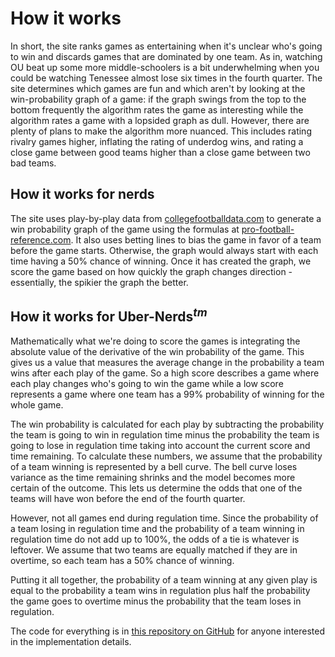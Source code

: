 # How it works

In short, the site ranks games as entertaining when it's unclear who's going to
win and discards games that are dominated by one team. As in,  watching OU beat
up some more middle-schoolers is a bit underwhelming when you could be watching
Tenessee almost lose six times in the fourth quarter. The site determines which
games are fun and which aren't by looking at the win-probability graph of a
game: if the graph swings from the top to the bottom frequently the algorithm
rates the game as interesting while the algorithm rates a game with a lopsided
graph as dull. However, there are plenty of plans to make the algorithm more
nuanced. This includes rating rivalry games higher, inflating the rating of
underdog wins, and rating a close game between good teams higher than a close
game between two bad teams.

## How it works for nerds
The site uses play-by-play data from
[collegefootballdata.com](https://api.collegefootballdata.com) to
generate a win probability graph of the game using the formulas at
[pro-football-reference.com](https://www.pro-football-reference.com/about/win_prob.htm).
It also uses betting
lines to bias the game in favor of a team before the game starts. Otherwise,
the graph would always start with each time having a 50% chance of winning.
Once it has created the graph, we score the game based on how quickly the graph
changes direction - essentially, the spikier the graph the better. 

## How it works for Uber-Nerds<sup>*tm*</sup>
Mathematically what we're doing to score the games is integrating the absolute
value of the derivative of the win probability of the game. This gives us a
value that measures the average change in the probability a team wins after
each play of the game. So a high score describes a game where each play changes
who's going to win the game while a low score represents a game where one team
has a 99% probability of winning for the whole game. 

The win probability is calculated for each play by subtracting the probability
the team is going to win in regulation time minus the probability the team is
going to lose in regulation time taking into account the current score and time
remaining. To calculate these numbers, we assume that the probability of a team
winning is represented by a bell curve. The bell curve loses variance as the
time remaining shrinks and the model becomes more certain of the outcome. This
lets us determine the odds that one of the teams will have won before the end
of the fourth quarter. 

However, not all games end during regulation time. Since the probability of a
team losing in regulation time and the probability of a team winning in
regulation time do not add up to 100%, the odds of a tie is whatever is
leftover. We assume that two teams are equally matched if they are in overtime,
so each team has a 50% chance of winning.

Putting it all together, the probability of a team winning at any given play is
equal to the probability a team wins in regulation plus half the probability
the game goes to overtime minus the probability that the team loses in
regulation.

The code for everything is in [this repository on
GitHub](https://github.com/BrandonHarrisonCode/weeklycfb) for anyone interested
in the implementation details.
